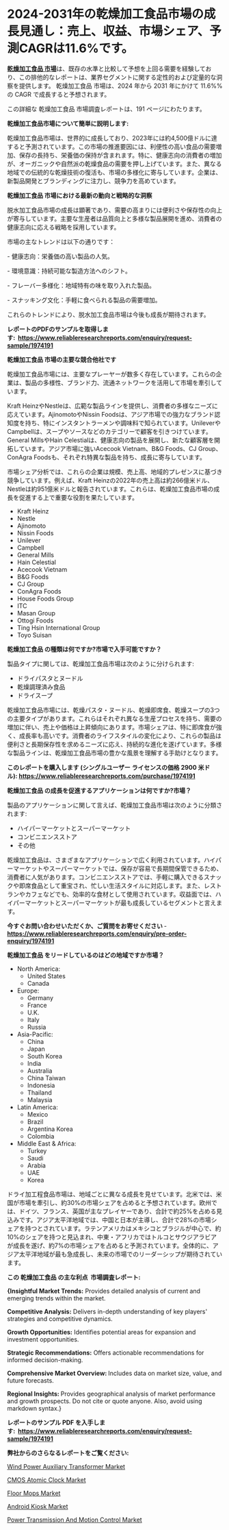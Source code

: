 <p><h1>2024-2031年の乾燥加工食品市場の成長見通し：売上、収益、市場シェア、予測CAGRは11.6%です。</h1></p><p data-sourcepos="1:1-1:157"><strong><a href="https://www.reliableresearchreports.com/dried-processed-food-r1974191?utm_campaign=110&utm_medium=36&utm_source=Github&utm_content=ia&utm_term=06122024&utm_id=dried-processed-food">乾燥加工食品 市場</a></strong>は、既存の水準と比較して予想を上回る需要を経験しており、この排他的なレポートは、業界セグメントに関する定性的および定量的な洞察を提供します。 乾燥加工食品 市場は、2024 年から 2031 年にかけて 11.6%% の CAGR で成長すると予想されます。</p>
<p data-sourcepos="3:1-3:50">この詳細な 乾燥加工食品 市場調査レポートは、191 ページにわたります。</p>
<p><strong>乾燥加工食品市場について簡単に説明します:</strong></p>
<p><p>乾燥加工食品市場は、世界的に成長しており、2023年には約4,500億ドルに達すると予測されています。この市場の推進要因には、利便性の高い食品の需要増加、保存の長持ち、栄養価の保持が含まれます。特に、健康志向の消費者の増加が、オーガニックや自然派の乾燥食品の需要を押し上げています。また、異なる地域での伝統的な乾燥技術の復活も、市場の多様化に寄与しています。企業は、新製品開発とブランディングに注力し、競争力を高めています。</p></p>
<p><strong>乾燥加工食品 市場における最新の動向と戦略的な洞察</strong></p>
<p><p>脱水加工食品市場の成長は顕著であり、需要の高まりには便利さや保存性の向上が寄与しています。主要な生産者は品質向上と多様な製品展開を進め、消費者の健康志向に応える戦略を採用しています。 </p><p>市場の主なトレンドは以下の通りです：</p><p>- 健康志向：栄養価の高い製品の人気。</p><p>- 環境意識：持続可能な製造方法へのシフト。</p><p>- フレーバー多様化：地域特有の味を取り入れた製品。</p><p>- スナッキング文化：手軽に食べられる製品の需要増加。</p><p>これらのトレンドにより、脱水加工食品市場は今後も成長が期待されます。</p></p>
<p><strong>レポートのPDFのサンプルを取得します</strong><strong>:&nbsp;&nbsp;<a href="https://www.reliableresearchreports.com/enquiry/request-sample/1974191?utm_campaign=110&utm_medium=36&utm_source=Github&utm_content=ia&utm_term=06122024&utm_id=dried-processed-food">https://www.reliableresearchreports.com/enquiry/request-sample/1974191</a></strong></p>
<p><strong>乾燥加工食品 市場の主要な競合他社です</strong></p>
<p><p>乾燥加工食品市場には、主要なプレーヤーが数多く存在しています。これらの企業は、製品の多様性、ブランド力、流通ネットワークを活用して市場を牽引しています。</p><p>Kraft HeinzやNestleは、広範な製品ラインを提供し、消費者の多様なニーズに応えています。AjinomotoやNissin Foodsは、アジア市場での強力なブランド認知度を持ち、特にインスタントラーメンや調味料で知られています。UnileverやCampbellは、スープやソースなどのカテゴリーで顧客を引きつけています。General MillsやHain Celestialは、健康志向の製品を展開し、新たな顧客層を開拓しています。アジア市場に強いAcecook Vietnam、B&G Foods、CJ Group、ConAgra Foodsも、それぞれ特異な製品を持ち、成長に寄与しています。</p><p>市場シェア分析では、これらの企業は規模、売上高、地域的プレゼンスに基づき競争しています。例えば、Kraft Heinzの2022年の売上高は約266億米ドル、Nestleは約951億米ドルと報告されています。これらは、乾燥加工食品市場の成長を促進する上で重要な役割を果たしています。</p></p>
<p><ul><li>Kraft Heinz</li><li>Nestle</li><li>Ajinomoto</li><li>Nissin Foods</li><li>Unilever</li><li>Campbell</li><li>General Mills</li><li>Hain Celestial</li><li>Acecook Vietnam</li><li>B&G Foods</li><li>CJ Group</li><li>ConAgra Foods</li><li>House Foods Group</li><li>ITC</li><li>Masan Group</li><li>Ottogi Foods</li><li>Ting Hsin International Group</li><li>Toyo Suisan</li></ul></p>
<p><strong>乾燥加工食品 の種類は何ですか?市場で入手可能ですか？</strong></p>
<p>製品タイプに関しては、乾燥加工食品市場は次のように分けられます:</p>
<p><ul><li>ドライパスタとヌードル</li><li>乾燥調理済み食品</li><li>ドライスープ</li></ul></p>
<p><p>乾燥加工食品市場には、乾燥パスタ・ヌードル、乾燥即席食、乾燥スープの3つの主要タイプがあります。これらはそれぞれ異なる生産プロセスを持ち、需要の増加に伴い、売上や価格は上昇傾向にあります。市場シェアは、特に即席食が強く、成長率も高いです。消費者のライフスタイルの変化により、これらの製品は便利さと長期保存性を求めるニーズに応え、持続的な進化を遂げています。多様な製品ラインは、乾燥加工食品市場の豊かな風景を理解する手助けとなります。</p></p>
<p><strong>このレポートを購入します (シングルユーザー ライセンスの価格 2900 米ドル):&nbsp;<a href="https://www.reliableresearchreports.com/purchase/1974191?utm_campaign=110&utm_medium=36&utm_source=Github&utm_content=ia&utm_term=06122024&utm_id=dried-processed-food">https://www.reliableresearchreports.com/purchase/1974191</a></strong></p>
<p><strong>乾燥加工食品 の成長を促進するアプリケーションは何ですか?市場？</strong></p>
<p>製品のアプリケーションに関して言えば、乾燥加工食品市場は次のように分類されます:</p>
<p><ul><li>ハイパーマーケットとスーパーマーケット</li><li>コンビニエンスストア</li><li>その他</li></ul></p>
<p><p>乾燥加工食品は、さまざまなアプリケーションで広く利用されています。ハイパーマーケットやスーパーマーケットでは、保存が容易で長期間保管できるため、消費者に人気があります。コンビニエンスストアでは、手軽に購入できるスナックや即席食品として重宝され、忙しい生活スタイルに対応します。また、レストランやカフェなどでも、効率的な食材として使用されています。収益面では、ハイパーマーケットとスーパーマーケットが最も成長しているセグメントと言えます。</p></p>
<p><strong>今すぐお問い合わせいただくか、ご質問をお寄せください</strong><strong>&nbsp;</strong>-<strong><a href="https://www.reliableresearchreports.com/enquiry/pre-order-enquiry/1974191?utm_campaign=110&utm_medium=36&utm_source=Github&utm_content=ia&utm_term=06122024&utm_id=dried-processed-food">https://www.reliableresearchreports.com/enquiry/pre-order-enquiry/1974191</a></strong></p>
<p><strong>乾燥加工食品 をリードしているのはどの地域ですか市場？</strong></p>
<p><ul>
    <li>
        North America:
        <ul>
            <li>United States</li>
            <li>Canada</li>
        </ul>
    </li>
    <li>
        Europe:
        <ul>
            <li>Germany</li>
            <li>France</li>
            <li>U.K.</li>
            <li>Italy</li>
            <li>Russia</li>
        </ul>
    </li>
    <li>
        Asia-Pacific:
        <ul>
            <li>China</li>
            <li>Japan</li>
            <li>South Korea</li>
            <li>India</li>
            <li>Australia</li>
            <li>China Taiwan</li>
            <li>Indonesia</li>
            <li>Thailand</li>
            <li>Malaysia</li>
        </ul>
    </li>
    <li>
        Latin America:
        <ul>
            <li>Mexico</li>
            <li>Brazil</li>
            <li>Argentina Korea</li>
            <li>Colombia</li>
        </ul>
    </li>
    <li>
        Middle East & Africa:
        <ul>
            <li>Turkey</li>
            <li>Saudi</li>
            <li>Arabia</li>
            <li>UAE</li>
            <li>Korea</li>
        </ul>
    </li>
    </ul></p>
<p><p>ドライ加工程食品市場は、地域ごとに異なる成長を見せています。北米では、米国が市場を牽引し、約30%の市場シェアを占めると予想されています。欧州では、ドイツ、フランス、英国が主なプレイヤーであり、合計で約25%を占める見込みです。アジア太平洋地域では、中国と日本が主導し、合計で28%の市場シェアを持つとされています。ラテンアメリカはメキシコとブラジルが中心で、約10%のシェアを持つと見込まれ、中東・アフリカではトルコとサウジアラビアが成長を遂げ、約7%の市場シェアを占めると予測されています。全体的に、アジア太平洋地域が最も急成長し、未来の市場でのリーダーシップが期待されています。</p></p>
<p><strong>この 乾燥加工食品 の主な利点&nbsp; 市場調査レポート:</strong></p>
<p><strong>{Insightful Market Trends:</strong> Provides detailed analysis of current and emerging trends within the market.</p>
<p><strong>Competitive Analysis:</strong> Delivers in-depth understanding of key players' strategies and competitive dynamics.</p>
<p><strong>Growth Opportunities:</strong> Identifies potential areas for expansion and investment opportunities.</p>
<p><strong>Strategic Recommendations:</strong> Offers actionable recommendations for informed decision-making.</p>
<p><strong>Comprehensive Market Overview: </strong>Includes data on market size, value, and future forecasts.</p>
<p><strong>Regional Insights: </strong>Provides geographical analysis of market performance and growth prospects. Do not cite or quote anyone. Also, avoid using markdown syntax.}</p>
<p><strong>レポートのサンプル PDF を入手します:&nbsp;</strong><strong>&nbsp;<a href="https://www.reliableresearchreports.com/enquiry/request-sample/1974191?utm_campaign=110&utm_medium=36&utm_source=Github&utm_content=ia&utm_term=06122024&utm_id=dried-processed-food">https://www.reliableresearchreports.com/enquiry/request-sample/1974191</a></strong></p>
<p></p>
<p><strong>弊社からのさらなるレポートをご覧ください:</strong></p>
<p><p><a href="https://issuu.com/reportprime-2/docs/wind-power-auxiliary-transformer-market-size-2030.?utm_campaign=110&utm_medium=36&utm_source=Github&utm_content=ia&utm_term=06122024&utm_id=dried-processed-food">Wind Power Auxiliary Transformer Market</a></p><p><a href="https://issuu.com/reportprime-2/docs/cmos-atomic-clock-market-size-2030.pptx?utm_campaign=110&utm_medium=36&utm_source=Github&utm_content=ia&utm_term=06122024&utm_id=dried-processed-food">CMOS Atomic Clock Market</a></p><p><a href="https://github.com/globismark/Market-Research-Report-List-5/blob/main/floor-mops-market.md?utm_campaign=110&utm_medium=36&utm_source=Github&utm_content=ia&utm_term=06122024&utm_id=dried-processed-food">Floor Mops Market</a></p><p><a href="https://github.com/prosalinda88/Market-Research-Report-List-6/blob/main/android-kiosk-market.md?utm_campaign=110&utm_medium=36&utm_source=Github&utm_content=ia&utm_term=06122024&utm_id=dried-processed-food">Android Kiosk Market</a></p><p><a href="https://www.linkedin.com/pulse/comprehensive-examination-power-transmission-motion-control-vsije?utm_campaign=110&utm_medium=36&utm_source=Github&utm_content=ia&utm_term=06122024&utm_id=dried-processed-food">Power Transmission And Motion Control Market</a></p></p>